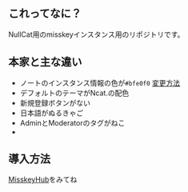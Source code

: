 ## これってなに？
NullCat用のmisskeyインスタンス用のリポジトリです。

## 本家と主な違い
- ノートのインスタンス情報の色が`#bfe0f0` [変更方法](https://github.com/nullnyat/nca10.net/blob/Ncat/explanation/instancecolor.md)
- デフォルトのテーマがNcat.の配色
- 新規登録ボタンがない
- 日本語がぬるきゃご
- AdminとModeratorのタグがねこ
- 
## 導入方法
[MisskeyHub](https://misskey-hub.net/docs/install.html)をみてね
